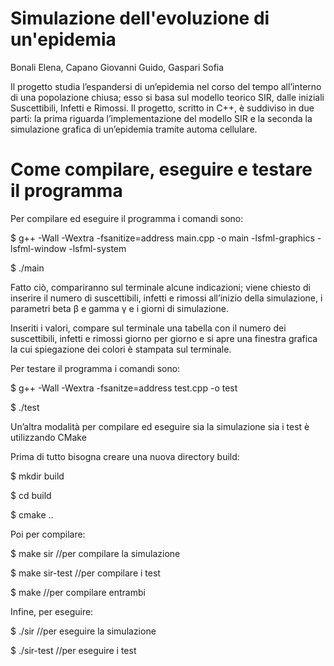 # Simulazione dell'evoluzione di un'epidemia 

Bonali Elena, Capano Giovanni Guido, Gaspari Sofia 

Il progetto studia l’espandersi di un’epidemia nel corso del tempo all’interno di una popolazione chiusa; esso si basa sul modello teorico SIR, dalle iniziali Suscettibili, Infetti e Rimossi. Il progetto, scritto in C++, è suddiviso in due parti: la prima riguarda l’implementazione del modello SIR e la seconda la simulazione grafica di un’epidemia tramite automa cellulare.  

# Come compilare, eseguire e testare il programma 

Per compilare ed eseguire il programma i comandi sono: 

$ g++ -Wall -Wextra -fsanitize=address main.cpp -o main -lsfml-graphics -lsfml-window -lsfml-system 

$ ./main 

Fatto ciò, compariranno sul terminale alcune indicazioni; viene chiesto di inserire il numero di suscettibili, infetti e rimossi all’inizio della simulazione, i parametri beta β e gamma γ e i giorni di simulazione.  

Inseriti i valori, compare sul terminale una tabella con il numero dei suscettibili, infetti e rimossi giorno per giorno e si apre una finestra grafica la cui spiegazione dei colori è stampata sul terminale. 

Per testare il programma i comandi sono: 

$ g++ -Wall -Wextra -fsanitze=address test.cpp -o test 

$ ./test 

Un’altra modalità per compilare ed eseguire sia la simulazione sia i test è utilizzando CMake 

Prima di tutto bisogna creare una nuova directory build: 

$ mkdir build 

$ cd build 

$ cmake .. 

Poi per compilare: 

$ make sir       //per compilare la simulazione 

$ make sir-test  //per compilare i test 

$ make           //per compilare entrambi 

Infine, per eseguire: 

$ ./sir          //per eseguire la simulazione 

$ ./sir-test     //per eseguire i test 

 
